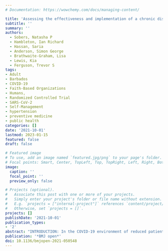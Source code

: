 ```yaml
---
# Documentation: https://wowchemy.com/docs/managing-content/

title: 'Assessing the effectiveness and implementation of a chronic disease self-management programme in faith-based organisations in Barbados: protocol for a cluster randomised parallel trial.'
subtitle: ''
summary: ''
authors:
  - Sobers, Natasha P
  - Hambleton, Ian Richard
  - Hassan, Saria
  - Anderson, Simon George
  - Brathwaite-Graham, Lisa
  - Lewis, Kia
  - Ferguson, Trevor S
tags:
- Adult
- Barbados
- COVID-19
- Faith-Based Organizations
- Humans, 
- Randomized Controlled Trial
- SARS-CoV-2
- Self-Management
- hypertension
- preventive medicine
- public health
categories: []
date: '2021-10-01'
lastmod: 2023-01-15
featured: false
draft: false

# Featured image
# To use, add an image named `featured.jpg/png` to your page's folder.
# Focal points: Smart, Center, TopLeft, Top, TopRight, Left, Right, BottomLeft, Bottom, BottomRight.
image:
  caption: ''
  focal_point: ''
  preview_only: false

# Projects (optional).
#   Associate this post with one or more of your projects.
#   Simply enter your project's folder or file name without extension.
#   E.g. `projects = ["internal-project"]` references `content/project/deep-learning/index.md`.
#   Otherwise, set `projects = []`.
projects: []
publishDate: '2021-10-01'
publication_types:
- '2'
abstract: "INTRODUCTION: In the COVID-19 environment of reduced patient interaction with the healthcare system, evidenced-based self-care of chronic disease is vital. We will evaluate the effect of an online chronic disease self-management programme (CDSMP) plus medication adherence tools on systolic blood pressure (SBP) (primary aim) and, seek to understand the barriers and facilitators to implementation of this modified CDSMP in faith-based organisations (FBOs) (secondary aim). METHODS: We will conduct an unblinded cluster randomised trial in FBOs throughout Barbados. Eligibility: Persons ages 35-70 years; a previous diagnosis of hypertension or currently on antihypertensive therapy and the occurrence of two or more blood pressure readings above 130 mm Hg (systolic) or 80 mm Hg (diastolic) on the day of recruitment. Persons not known to have hypertension but who have two or more blood pressure readings at or above 130 mm Hg (systolic) or 80 mm Hg (diastolic) on two recruitment days at least 1 week apart will also be eligible. The unit of randomisation is a church cluster which consists of 7-9 churches. We will perform block randomisation to assign 24 clusters to intervention or control. The intervention has three components: modified CDSMP workshops, distribution of medication pill boxes and use of social media (WhatsApp V.2.0) to encourage medication adherence. Controls will receive one didactic lecture only. We will determine the mean changes in SBP levels for the intervention group versus controls and compare differences in outcomes 6 months' post intervention using mixed effects regression models. ETHICS AND DISSEMINATION: This project has received ethical approval from the Institutional Review Board of the University of the West Indies in Barbados. Dissemination will use peer-reviewed publications, policy briefs to government and guidelines to leaders of FBOs. We aim to increase the proportion of patients with controlled hypertension and inform implementation of self-management programmes in small populations. TRAIL REGISTRATION NUMBER: NCT04437966."
publication: '*BMJ open*'
doi: 10.1136/bmjopen-2021-050548
---
```

